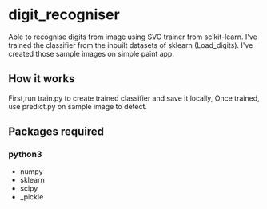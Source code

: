 # digit_recogniser
Able to recognise digits from image using SVC trainer from scikit-learn.
I've trained the classifier from the inbuilt datasets of sklearn (Load_digits).
I've created those sample images on simple paint app.

## How it works
First,run train.py to create trained classifier and save it locally, Once trained, use predict.py on sample image to detect.

## Packages required
### python3  
- numpy  
- sklearn  
- scipy  
- _pickle  
